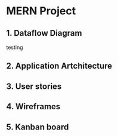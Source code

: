 # MERN Project

## 1. Dataflow Diagram
testing

## 2. Application Artchitecture

## 3. User stories

## 4. Wireframes

## 5. Kanban board